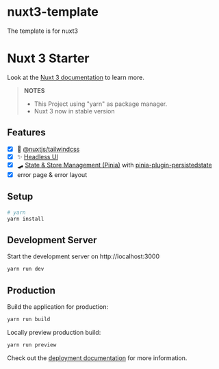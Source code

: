 # nuxt3-template

The template is for nuxt3

# Nuxt 3 Starter

Look at the [Nuxt 3 documentation](https://nuxt.com/docs/getting-started/introduction) to learn more.

> **NOTES**
>
> - This Project using "yarn" as package manager.
> - Nuxt 3 now in stable version

## Features

- [x] 💨 [@nuxtjs/tailwindcss](https://www.npmjs.com/package/@nuxtjs/tailwindcss)
- [x] ✨ [Headless UI](https://headlessui.dev/)
- [x] 🛹 [State & Store Management (Pinia)](https://pinia.vuejs.org/) with [pinia-plugin-persistedstate](https://www.npmjs.com/package/pinia-plugin-persistedstate)
- [x] error page & error layout

## Setup

```bash
# yarn
yarn install

```

## Development Server

Start the development server on http://localhost:3000

```bash
yarn run dev
```

## Production

Build the application for production:

```bash
yarn run build
```

Locally preview production build:

```bash
yarn run preview
```

Check out the [deployment documentation](https://nuxt.com/docs/getting-started/deployment) for more information.
